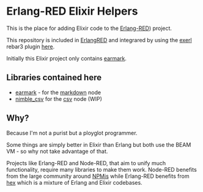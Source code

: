 # Erlang-RED Elixir Helpers

This is the place for adding Elixir code to the [Erlang-RED](https://github.com/gorenje/erlang-red)) project.

This repository is included in [ErlangRED](https://github.com/gorenje/erlang-red/blob/276e116a012e52915ec9ad33962d14806689b9d1/rebar.config#L8-L10) and integrared by using the [exerl](https://github.com/filmor/exerl) rebar3 plugin [here](https://github.com/gorenje/erlang-red/blob/276e116a012e52915ec9ad33962d14806689b9d1/rebar.config#L62).

Initially this Elixir project only contains [earmark](https://erlangforums.com/t/markdown-support-how-best-to-do-that/4744/2?u=gorenje).

## Libraries contained here

- [earmark](https://github.com/pragdave/earmark) - for the [markdown](https://github.com/gorenje/erlang-red/blob/main/src/nodes/ered_node_markdown.erl) node
- [nimble_csv](https://github.com/dashbitco/nimble_csv) for the [csv](https://github.com/gorenje/erlang-red/blob/main/src/nodes/ered_node_csv.erl) node (WIP)

## Why?

Because I'm not a purist but a ployglot programmer. 

Some things are simply better in Elixir than Erlang but both use the BEAM VM - so why not take advantage of that.

Projects like Erlang-RED and Node-RED, that aim to unify much functionality, require many libraries to make them work. Node-RED benefits from the large community around [NPMjs](https://npmjs.org) while Erlang-RED benefits from [hex](https://hex.pm/) which is a mixture of Erlang and Elixir codebases.
